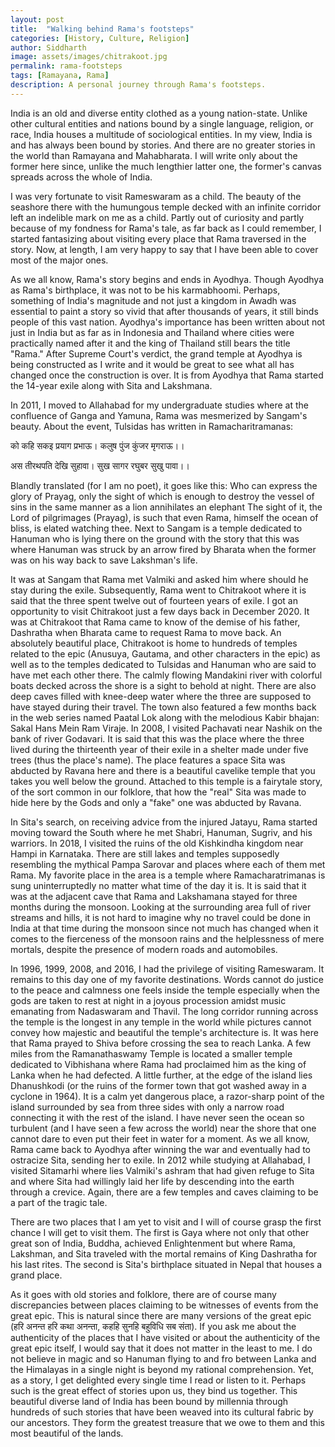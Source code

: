 ```yaml
---
layout: post
title:  "Walking behind Rama's footsteps"
categories: [History, Culture, Religion]
author: Siddharth
image: assets/images/chitrakoot.jpg
permalink: rama-footsteps
tags: [Ramayana, Rama]
description: A personal journey through Rama's footsteps.
---
```

India is an old and diverse entity clothed as a young nation-state. Unlike other cultural entities and nations bound by a single language, religion, or race, India houses a multitude of sociological entities. In my view, India is and has always been bound by stories. And there are no greater stories in the world than Ramayana and Mahabharata. I will write only about the former here since, unlike the much lengthier latter one, the former's canvas spreads across the whole of India.

I was very fortunate to visit Rameswaram as a child. The beauty of the seashore there with the humungous temple decked with an infinite corridor left an indelible mark on me as a child. Partly out of curiosity and partly because of my fondness for Rama's tale, as far back as I could remember, I started fantasizing about visiting every place that Rama traversed in the story. Now, at length, I am very happy to say that I have been able to cover most of the major ones.

As we all know, Rama's story begins and ends in Ayodhya. Though Ayodhya as Rama's birthplace, it was not to be his karmabhoomi. Perhaps, something of India's magnitude and not just a kingdom in Awadh was essential to paint a story so vivid that after thousands of years, it still binds people of this vast nation. Ayodhya's importance has been written about not just in India but as far as in Indonesia and Thailand where cities were practically named after it and the king of Thailand still bears the title "Rama." After Supreme Court's verdict, the grand temple at Ayodhya is being constructed as I write and it would be great to see what all has changed once the construction is over. It is from Ayodhya that Rama started the 14-year exile along with Sita and Lakshmana. 

In 2011, I moved to Allahabad for my undergraduate studies where at the confluence of Ganga and Yamuna, Rama was mesmerized by Sangam's beauty. About the event, Tulsidas has written in Ramacharitramanas:

को कहि सकइ प्रयाग प्रभाऊ। कलुष पुंज कुंजर मृगराऊ।।

अस तीरथपति देखि सुहावा। सुख सागर रघुबर सुखु पावा।।

Blandly translated (for I am no poet), it goes like this:
Who can express the glory of Prayag, only the sight of which is enough to destroy the vessel of sins in the same manner as a lion annihilates an elephant
The sight of it, the Lord of pilgrimages (Prayag), is such that even Rama, himself the ocean of bliss, is elated watching thee.
Next to Sangam is a temple dedicated to Hanuman who is lying there on the ground with the story that this was where Hanuman was struck by an arrow fired by Bharata when the former was on his way back to save Lakshman's life.

It was at Sangam that Rama met Valmiki and asked him where should he stay during the exile. Subsequently, Rama went to Chitrakoot where it is said that the three spent twelve out of fourteen years of exile. I got an opportunity to visit Chitrakoot just a few days back in December 2020. It was at Chitrakoot that Rama came to know of the demise of his father, Dashratha when Bharata came to request Rama to move back. An absolutely beautiful place, Chitrakoot is home to hundreds of temples related to the epic (Anusuya, Gautama, and other characters in the epic) as well as to the temples dedicated to Tulsidas and Hanuman who are said to have met each other there. The calmly flowing Mandakini river with colorful boats decked across the shore is a sight to behold at night. There are also deep caves filled with knee-deep water where the three are supposed to have stayed during their travel. The town also featured a few months back in the web series named Paatal Lok along with the melodious Kabir bhajan: Sakal Hans Mein Ram Viraje.
In 2008, I visited Pachavati near Nashik on the bank of river Godavari. It is said that this was the place where the three lived during the thirteenth year of their exile in a shelter made under five trees (thus the place's name). The place features a space Sita was abducted by Ravana here and there is a beautiful cavelike temple that you takes you well below the ground. Attached to this temple is a fairytale story, of the sort common in our folklore, that how the "real" Sita was made to hide here by the Gods and only a "fake" one was abducted by Ravana. 

In Sita's search, on receiving advice from the injured Jatayu, Rama started moving toward the South where he met Shabri, Hanuman, Sugriv, and his warriors. In 2018, I visited the ruins of the old Kishkindha kingdom near Hampi in Karnataka. There are still lakes and temples supposedly resembling the mythical Pampa Sarovar and places where each of them met Rama. My favorite place in the area is a temple where Ramacharatrimanas is sung uninterruptedly no matter what time of the day it is. It is said that it was at the adjacent cave that Rama and Lakshamana stayed for three months during the monsoon. Looking at the surrounding area full of river streams and hills, it is not hard to imagine why no travel could be done in India at that time during the monsoon since not much has changed when it comes to the fierceness of the monsoon rains and the helplessness of mere mortals, despite the presence of modern roads and automobiles.

In 1996, 1999, 2008, and 2016, I had the privilege of visiting Rameswaram. It remains to this day one of my favorite destinations. Words cannot do justice to the peace and calmness one feels inside the temple especially when the gods are taken to rest at night in a joyous procession amidst music emanating from Nadaswaram and Thavil. The long corridor running across the temple is the longest in any temple in the world while pictures cannot convey how majestic and beautiful the temple's architecture is. It was here that Rama prayed to Shiva before crossing the sea to reach Lanka. A few miles from the Ramanathaswamy Temple is located a smaller temple dedicated to Vibhishana where Rama had proclaimed him as the king of Lanka when he had defected. A little further, at the edge of the island lies Dhanushkodi (or the ruins of the former town that got washed away in a cyclone in 1964). It is a calm yet dangerous place, a razor-sharp point of the island surrounded by sea from three sides with only a narrow road connecting it with the rest of the island. I have never seen the ocean so turbulent (and I have seen a few across the world) near the shore that one cannot dare to even put their feet in water for a moment.
As we all know, Rama came back to Ayodhya after winning the war and eventually had to ostracize Sita, sending her to exile. In 2012 while studying at Allahabad, I visited Sitamarhi where lies Valmiki's ashram that had given refuge to Sita and where Sita had willingly laid her life by descending into the earth through a crevice. Again, there are a few temples and caves claiming to be a part of the tragic tale.

There are two places that I am yet to visit and I will of course grasp the first chance I will get to visit them. The first is Gaya where not only that other great son of India, Buddha, achieved Enlightenment but where Rama, Lakshman, and Sita traveled with the mortal remains of King Dashratha for his last rites. The second is Sita's birthplace situated in Nepal that houses a grand place.

As it goes with old stories and folklore, there are of course many discrepancies between places claiming to be witnesses of events from the great epic. This is natural since there are many versions of the great epic (हरि अनन्त हरि कथा अनन्ता, कहहि सुनहि बहुविधि सब संता). If you ask me about the authenticity of the places that I have visited or about the authenticity of the great epic itself, I would say that it does not matter in the least to me. I do not believe in magic and so Hanuman flying to and fro between Lanka and the Himalayas in a single night is beyond my rational comprehension. Yet, as a story, I get delighted every single time I read or listen to it. Perhaps such is the great effect of stories upon us, they bind us together. This beautiful diverse land of India has been bound by millennia through hundreds of such stories that have been weaved into its cultural fabric by our ancestors. They form the greatest treasure that we owe to them and this most beautiful of the lands.